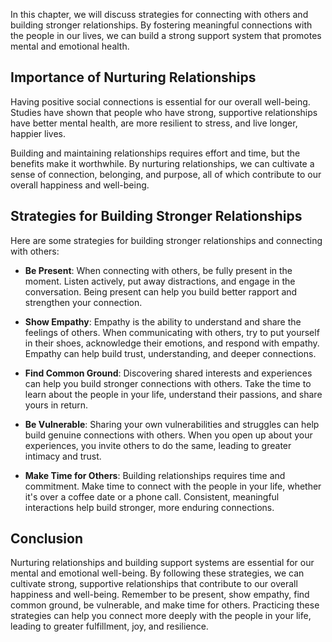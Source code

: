 
In this chapter, we will discuss strategies for connecting with others and building stronger relationships. By fostering meaningful connections with the people in our lives, we can build a strong support system that promotes mental and emotional health.

Importance of Nurturing Relationships
-------------------------------------

Having positive social connections is essential for our overall well-being. Studies have shown that people who have strong, supportive relationships have better mental health, are more resilient to stress, and live longer, happier lives.

Building and maintaining relationships requires effort and time, but the benefits make it worthwhile. By nurturing relationships, we can cultivate a sense of connection, belonging, and purpose, all of which contribute to our overall happiness and well-being.

Strategies for Building Stronger Relationships
----------------------------------------------

Here are some strategies for building stronger relationships and connecting with others:

* **Be Present**: When connecting with others, be fully present in the moment. Listen actively, put away distractions, and engage in the conversation. Being present can help you build better rapport and strengthen your connection.

* **Show Empathy**: Empathy is the ability to understand and share the feelings of others. When communicating with others, try to put yourself in their shoes, acknowledge their emotions, and respond with empathy. Empathy can help build trust, understanding, and deeper connections.

* **Find Common Ground**: Discovering shared interests and experiences can help you build stronger connections with others. Take the time to learn about the people in your life, understand their passions, and share yours in return.

* **Be Vulnerable**: Sharing your own vulnerabilities and struggles can help build genuine connections with others. When you open up about your experiences, you invite others to do the same, leading to greater intimacy and trust.

* **Make Time for Others**: Building relationships requires time and commitment. Make time to connect with the people in your life, whether it's over a coffee date or a phone call. Consistent, meaningful interactions help build stronger, more enduring connections.

Conclusion
----------

Nurturing relationships and building support systems are essential for our mental and emotional well-being. By following these strategies, we can cultivate strong, supportive relationships that contribute to our overall happiness and well-being. Remember to be present, show empathy, find common ground, be vulnerable, and make time for others. Practicing these strategies can help you connect more deeply with the people in your life, leading to greater fulfillment, joy, and resilience.
